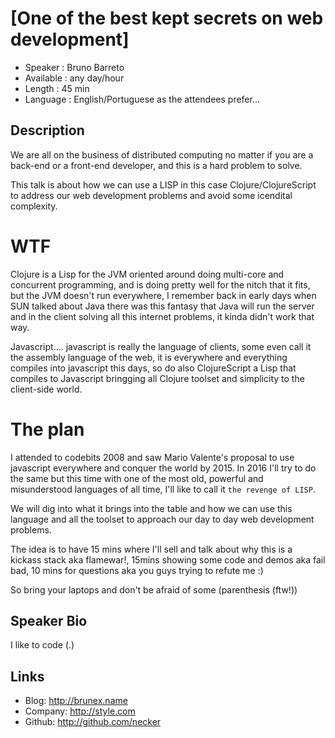 [One of the best kept secrets on web development]
========================

 *	Speaker : Bruno Barreto
 *	Available : any day/hour
 *	Length : 45 min
 *	Language : English/Portuguese as the attendees prefer...


Description
-----------

We are all on the business of distributed computing no matter if you are a back-end or a front-end developer, and this is a hard problem to solve.

This talk is about  how we can use a LISP in this case Clojure/ClojureScript to address our web development problems and avoid some icendital complexity.

# WTF

Clojure is a Lisp for the JVM oriented around doing multi-core  and concurrent programming, and is doing pretty well for the nitch that it fits, but the JVM doesn't run everywhere, I remember back in early days when SUN talked about Java there was this fantasy that Java will run the server and in the client solving all this internet problems, it kinda didn't work that way.

Javascript.... javascript is really the language of clients, some even call it the assembly language of the web, it is everywhere and everything compiles into javascript this days, so do also ClojureScript a Lisp that compiles to Javascript bringging all Clojure toolset and simplicity to the client-side world.

# The plan

I attended to codebits 2008 and saw Mario Valente's proposal to use javascript everywhere and conquer the world by 2015. In 2016 I'll try to do the same but this time with one of the most old, powerful and misunderstood languages of all time, I'll like to call it `the revenge of LISP`.

We will dig into what it brings into the table and how we can use this language and all the toolset to approach our day to day web development problems.

The idea is to have 15 mins where I'll sell and talk about why this is a kickass stack aka flamewar!, 15mins showing some code and demos aka fail bad, 10 mins for questions aka you guys trying to refute me :)

So bring your laptops and don't be afraid of some (parenthesis (ftw!))

Speaker Bio
-----------
I like to code (.)

Links
-----
* Blog: http://brunex.name
* Company: http://style.com
* Github: http://github.com/necker
